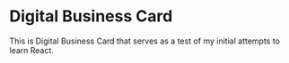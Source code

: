 # Digital Business Card

This is Digital Business Card that serves as a test of my initial attempts to learn React.
